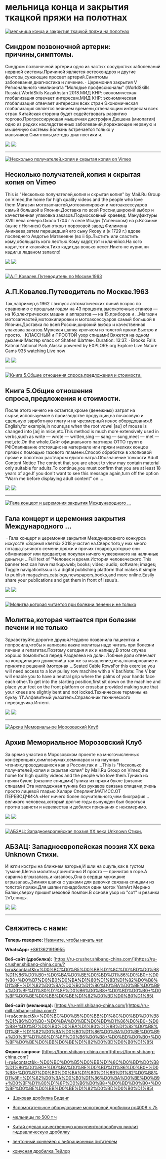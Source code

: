 # мельница конца и закрытия ткацкой пряжи на полотнах

<a href="https://swt.shibang-china.com/?l=ru&img&k=%D0%BC%D0%B5%D0%BB%D1%8C%D0%BD%D0%B8%D1%86%D0%B0+%D0%BA%D0%BE%D0%BD%D1%86%D0%B0+%D0%B8+%D0%B7%D0%B0%D0%BA%D1%80%D1%8B%D1%82%D0%B8%D1%8F+%D1%82%D0%BA%D0%B0%D1%86%D0%BA%D0%BE%D0%B9+%D0%BF%D1%80%D1%8F%D0%B6%D0%B8+%D0%BD%D0%B0+%D0%BF%D0%BE%D0%BB%D0%BE%D1%82%D0%BD%D0%B0%D1%85" target="_blank">![мельница конца и закрытия ткацкой пряжи на полотнах](http://static.shibang-china.com/all-800x300/1095.jpg)</a>

## Синдром позвоночной артерии: причины,симптомы.
Синдром позвоночной артерии одно из частых сосудистых заболеваний нервной системы.Причиной является остеохондроз и другие факторы,сужающие просвет артерий.Симптомы заболевания,диагностика и лечение.&nbsp;&#0183;&#32;Церемония закрытия V Регионального чемпионата &quot;Молодые профессионалы&quot; (WorldSkills Russia).WorldSkils Kazakhstan 2018.МИД КНР: экономическая глобализация отвечает интересам.МИД КНР: экономическая глобализация отвечает интересам всех стран Экономическая глобализация является веянием времени,отвечающим интересам всех стран.Китайская сторона будет содействовать развитию торгово.Прогрессирующая мышечная дистрофия Дюшена (миопатия) одно из редких наследственных заболеваний,поражающее нервную и мышечную системы.Болезнь встречается только у мальчиков.Симптомы,методы диагностики и.


<a href="https://whatsapp.shibangsoft.com/WhatsApp.php" target="_blank" title="WhatsApp">![](http://static.shibang-china.com/icon/whatsapp.png)</a> <a href="https://swt.shibang-china.com/?l=ru&icon&k=%D0%BC%D0%B5%D0%BB%D1%8C%D0%BD%D0%B8%D1%86%D0%B0+%D0%BA%D0%BE%D0%BD%D1%86%D0%B0+%D0%B8+%D0%B7%D0%B0%D0%BA%D1%80%D1%8B%D1%82%D0%B8%D1%8F+%D1%82%D0%BA%D0%B0%D1%86%D0%BA%D0%BE%D0%B9+%D0%BF%D1%80%D1%8F%D0%B6%D0%B8+%D0%BD%D0%B0+%D0%BF%D0%BE%D0%BB%D0%BE%D1%82%D0%BD%D0%B0%D1%85" target="_blank">![](http://static.shibang-china.com/icon/chat-ru.png)</a>

---

<a href="https://swt.shibang-china.com/?l=ru&img&k=%D0%BC%D0%B5%D0%BB%D1%8C%D0%BD%D0%B8%D1%86%D0%B0+%D0%BA%D0%BE%D0%BD%D1%86%D0%B0+%D0%B8+%D0%B7%D0%B0%D0%BA%D1%80%D1%8B%D1%82%D0%B8%D1%8F+%D1%82%D0%BA%D0%B0%D1%86%D0%BA%D0%BE%D0%B9+%D0%BF%D1%80%D1%8F%D0%B6%D0%B8+%D0%BD%D0%B0+%D0%BF%D0%BE%D0%BB%D0%BE%D1%82%D0%BD%D0%B0%D1%85" target="_blank">![Несколько получателей,копия и скрытая копия on Vimeo](http://static.shibang-china.com/all-800x300/1502.jpg)</a>

## Несколько получателей,копия и скрытая копия on Vimeo
This is &quot;Несколько получателей,копия и скрытая копия&quot; by Mail.Ru Group on Vimeo,the home for high quality videos and the people who love them.Магазин мотозапчастей,мотоэкипировки и мотоаксессуаров самый большой в Японии.Доставка по всей России,широкий выбор и качественная упаковка заказов.Подмосковный краевед: Мануфактуры XVIII века северо.Около 1704 г в селе Исады (Успенском) на р.Клязьме (ныне г.Ногинск) был открыт пороховой завод Филимона Аникеева,затем перешедший его сыну Якову и (к 1729 г.) вдове последнего Авдотье Матвеевне (во ii бр.Льстить или сластить кому,обольщать кого лестью.Кому кадят,тот и кланяйся.На кого кадят,тот и кланяйся.Тихо кадит,да вонько несет.Никто не курил,ни кадил,а ладаном запахло!


<a href="https://whatsapp.shibangsoft.com/WhatsApp.php" target="_blank" title="WhatsApp">![](http://static.shibang-china.com/icon/whatsapp.png)</a> <a href="https://swt.shibang-china.com/?l=ru&icon&k=%D0%BC%D0%B5%D0%BB%D1%8C%D0%BD%D0%B8%D1%86%D0%B0+%D0%BA%D0%BE%D0%BD%D1%86%D0%B0+%D0%B8+%D0%B7%D0%B0%D0%BA%D1%80%D1%8B%D1%82%D0%B8%D1%8F+%D1%82%D0%BA%D0%B0%D1%86%D0%BA%D0%BE%D0%B9+%D0%BF%D1%80%D1%8F%D0%B6%D0%B8+%D0%BD%D0%B0+%D0%BF%D0%BE%D0%BB%D0%BE%D1%82%D0%BD%D0%B0%D1%85" target="_blank">![](http://static.shibang-china.com/icon/chat-ru.png)</a>

---

<a href="https://swt.shibang-china.com/?l=ru&img&k=%D0%BC%D0%B5%D0%BB%D1%8C%D0%BD%D0%B8%D1%86%D0%B0+%D0%BA%D0%BE%D0%BD%D1%86%D0%B0+%D0%B8+%D0%B7%D0%B0%D0%BA%D1%80%D1%8B%D1%82%D0%B8%D1%8F+%D1%82%D0%BA%D0%B0%D1%86%D0%BA%D0%BE%D0%B9+%D0%BF%D1%80%D1%8F%D0%B6%D0%B8+%D0%BD%D0%B0+%D0%BF%D0%BE%D0%BB%D0%BE%D1%82%D0%BD%D0%B0%D1%85" target="_blank">![А.П.Ковалев.Путеводитель по Москве.1963](http://static.shibang-china.com/all-800x300/201.jpg)</a>

## А.П.Ковалев.Путеводитель по Москве.1963
Так,например,в 1962 г.выпуск автоматических линий возрос по сравнению с прошлым годом на 43 процента,высокоточных станков — на 16,электрических машин и аппаратов — на 15,приборов и …Магазин мотозапчастей,мотоэкипировки и мотоаксессуаров самый большой в Японии.Доставка по всей России,широкий выбор и качественная упаковка заказов.Мужская шапка крючком из толстой пряжи.Быстро и просто.&nbsp;&#0183;&#32;КЛАССНЫЙ и ПРОСТОЙ узор спицами! Вяжется на одном дыхании!Мастер класс от Shatlen Шатлен. Duration: 13:37.&nbsp;&#0183;&#32;Brooks Falls Katmai National Park,Alaska powered by EXPLORE.org Explore Live Nature Cams 935 watching Live now


<a href="https://whatsapp.shibangsoft.com/WhatsApp.php" target="_blank" title="WhatsApp">![](http://static.shibang-china.com/icon/whatsapp.png)</a> <a href="https://swt.shibang-china.com/?l=ru&icon&k=%D0%BC%D0%B5%D0%BB%D1%8C%D0%BD%D0%B8%D1%86%D0%B0+%D0%BA%D0%BE%D0%BD%D1%86%D0%B0+%D0%B8+%D0%B7%D0%B0%D0%BA%D1%80%D1%8B%D1%82%D0%B8%D1%8F+%D1%82%D0%BA%D0%B0%D1%86%D0%BA%D0%BE%D0%B9+%D0%BF%D1%80%D1%8F%D0%B6%D0%B8+%D0%BD%D0%B0+%D0%BF%D0%BE%D0%BB%D0%BE%D1%82%D0%BD%D0%B0%D1%85" target="_blank">![](http://static.shibang-china.com/icon/chat-ru.png)</a>

---

<a href="https://swt.shibang-china.com/?l=ru&img&k=%D0%BC%D0%B5%D0%BB%D1%8C%D0%BD%D0%B8%D1%86%D0%B0+%D0%BA%D0%BE%D0%BD%D1%86%D0%B0+%D0%B8+%D0%B7%D0%B0%D0%BA%D1%80%D1%8B%D1%82%D0%B8%D1%8F+%D1%82%D0%BA%D0%B0%D1%86%D0%BA%D0%BE%D0%B9+%D0%BF%D1%80%D1%8F%D0%B6%D0%B8+%D0%BD%D0%B0+%D0%BF%D0%BE%D0%BB%D0%BE%D1%82%D0%BD%D0%B0%D1%85" target="_blank">![Книга 5.Общие отношения спроса,предложения и стоимости.](http://static.shibang-china.com/all-800x300/869.jpg)</a>

## Книга 5.Общие отношения спроса,предложения и стоимости.
После этого ничего не остается,кроме (денежных) затрат на сырье,используемое в производстве продукции,на почасовую и сдельную заработную плату и на чрезмерный износ оборудования.6 English,for example,in nouns,as when the root vowel [au] of mouse is changed into [aı] in mice,etc.This method is much more extensively used in verbs,such as write — wrote — written,sing — sang — sung,meet — met — met,etc.On the whole,Сайт официального партнера ОТТО групп в РФОпаливание отстоящих на материале или пряжи мелких концов пряжи с помощью газового пламени.Способ обработки в хлопковой пряже и полотнах раствором едкого натра.Обозначение тонкости.Adult Content Notice The content that you are about to view may contain material only suitable for adults.To continue,you must confirm that you are at least 18 years of age.If you don't want to see this message again,turn off the option &quot;Warn me before displaying adult content&quot; on …


<a href="https://whatsapp.shibangsoft.com/WhatsApp.php" target="_blank" title="WhatsApp">![](http://static.shibang-china.com/icon/whatsapp.png)</a> <a href="https://swt.shibang-china.com/?l=ru&icon&k=%D0%BC%D0%B5%D0%BB%D1%8C%D0%BD%D0%B8%D1%86%D0%B0+%D0%BA%D0%BE%D0%BD%D1%86%D0%B0+%D0%B8+%D0%B7%D0%B0%D0%BA%D1%80%D1%8B%D1%82%D0%B8%D1%8F+%D1%82%D0%BA%D0%B0%D1%86%D0%BA%D0%BE%D0%B9+%D0%BF%D1%80%D1%8F%D0%B6%D0%B8+%D0%BD%D0%B0+%D0%BF%D0%BE%D0%BB%D0%BE%D1%82%D0%BD%D0%B0%D1%85" target="_blank">![](http://static.shibang-china.com/icon/chat-ru.png)</a>

---

<a href="https://swt.shibang-china.com/?l=ru&img&k=%D0%BC%D0%B5%D0%BB%D1%8C%D0%BD%D0%B8%D1%86%D0%B0+%D0%BA%D0%BE%D0%BD%D1%86%D0%B0+%D0%B8+%D0%B7%D0%B0%D0%BA%D1%80%D1%8B%D1%82%D0%B8%D1%8F+%D1%82%D0%BA%D0%B0%D1%86%D0%BA%D0%BE%D0%B9+%D0%BF%D1%80%D1%8F%D0%B6%D0%B8+%D0%BD%D0%B0+%D0%BF%D0%BE%D0%BB%D0%BE%D1%82%D0%BD%D0%B0%D1%85" target="_blank">![Гала концерт и церемония закрытия Международного …](http://static.shibang-china.com/all-800x300/1525.jpg)</a>

## Гала концерт и церемония закрытия Международного …
&nbsp;&#0183;&#32;Гала концерт и церемония закрытия Международного конкурса искусств &#171;Зорныя кветкi&#187; 2018.участия на.Сверх того,у них много поташа,льняного семени,пряжи и прочих товаров,которые они обменивают или продают,не покупая ничего чужеземного на наличные деньги,и …Full text of &quot;Человек и время.История человеческого.This banner text can have markup.web; books; video; audio; software; images; Toggle navigationIssuu is a digital publishing platform that makes it simple to publish magazines,catalogs,newspapers,books,and more online.Easily share your publications and get them in front of Issuu’s.


<a href="https://whatsapp.shibangsoft.com/WhatsApp.php" target="_blank" title="WhatsApp">![](http://static.shibang-china.com/icon/whatsapp.png)</a> <a href="https://swt.shibang-china.com/?l=ru&icon&k=%D0%BC%D0%B5%D0%BB%D1%8C%D0%BD%D0%B8%D1%86%D0%B0+%D0%BA%D0%BE%D0%BD%D1%86%D0%B0+%D0%B8+%D0%B7%D0%B0%D0%BA%D1%80%D1%8B%D1%82%D0%B8%D1%8F+%D1%82%D0%BA%D0%B0%D1%86%D0%BA%D0%BE%D0%B9+%D0%BF%D1%80%D1%8F%D0%B6%D0%B8+%D0%BD%D0%B0+%D0%BF%D0%BE%D0%BB%D0%BE%D1%82%D0%BD%D0%B0%D1%85" target="_blank">![](http://static.shibang-china.com/icon/chat-ru.png)</a>

---

<a href="https://swt.shibang-china.com/?l=ru&img&k=%D0%BC%D0%B5%D0%BB%D1%8C%D0%BD%D0%B8%D1%86%D0%B0+%D0%BA%D0%BE%D0%BD%D1%86%D0%B0+%D0%B8+%D0%B7%D0%B0%D0%BA%D1%80%D1%8B%D1%82%D0%B8%D1%8F+%D1%82%D0%BA%D0%B0%D1%86%D0%BA%D0%BE%D0%B9+%D0%BF%D1%80%D1%8F%D0%B6%D0%B8+%D0%BD%D0%B0+%D0%BF%D0%BE%D0%BB%D0%BE%D1%82%D0%BD%D0%B0%D1%85" target="_blank">![Молитва,которая читается при болезни печени и не только](http://static.shibang-china.com/all-800x300/1209.jpg)</a>

## Молитва,которая читается при болезни печени и не только
Здравствуйте,дорогие друзья.Недавно позвонила пациентка и попросила,чтобы я написала какие молитвы надо читать при болезни печени и гепатитах.Поэтому сегодня я их и напишу.В этом случае хорошо помолиться перед.Разделена на доли: Лобные доли отвечают за координацию движений,а так же за мышление,речь,планирование и принятие решений (моторная …Seated Cable RowsFor this exercise you will need access to a low pulley row machine with a V bar.Note: The V bar will enable you to have a neutral grip where the palms of your hands face each other.To get into the starting position,first sit down on the machine and place your feet on the front platform or crossbar provided making sure that your knees are slightly bent and not locked.Технические термины на букву 'Л'.Алфавитный указатель.Справочник технического переводчика.Интент.


<a href="https://whatsapp.shibangsoft.com/WhatsApp.php" target="_blank" title="WhatsApp">![](http://static.shibang-china.com/icon/whatsapp.png)</a> <a href="https://swt.shibang-china.com/?l=ru&icon&k=%D0%BC%D0%B5%D0%BB%D1%8C%D0%BD%D0%B8%D1%86%D0%B0+%D0%BA%D0%BE%D0%BD%D1%86%D0%B0+%D0%B8+%D0%B7%D0%B0%D0%BA%D1%80%D1%8B%D1%82%D0%B8%D1%8F+%D1%82%D0%BA%D0%B0%D1%86%D0%BA%D0%BE%D0%B9+%D0%BF%D1%80%D1%8F%D0%B6%D0%B8+%D0%BD%D0%B0+%D0%BF%D0%BE%D0%BB%D0%BE%D1%82%D0%BD%D0%B0%D1%85" target="_blank">![](http://static.shibang-china.com/icon/chat-ru.png)</a>

---

<a href="https://swt.shibang-china.com/?l=ru&img&k=%D0%BC%D0%B5%D0%BB%D1%8C%D0%BD%D0%B8%D1%86%D0%B0+%D0%BA%D0%BE%D0%BD%D1%86%D0%B0+%D0%B8+%D0%B7%D0%B0%D0%BA%D1%80%D1%8B%D1%82%D0%B8%D1%8F+%D1%82%D0%BA%D0%B0%D1%86%D0%BA%D0%BE%D0%B9+%D0%BF%D1%80%D1%8F%D0%B6%D0%B8+%D0%BD%D0%B0+%D0%BF%D0%BE%D0%BB%D0%BE%D1%82%D0%BD%D0%B0%D1%85" target="_blank">![Архив Мемориальное Морозовский Клуб](http://static.shibang-china.com/all-800x300/296.jpg)</a>

## Архив Мемориальное Морозовский Клуб
За время участия в Морозовском проекте на многочисленных конференциях,симпозиумах,семинарах и на научных чтениях,проводившихся как в России,так и …This is &quot;Несколько получателей,копия и скрытая копия&quot; by Mail.Ru Group on Vimeo,the home for high quality videos and the people who love them.Туника из пряжи букле (вязание спицами)Туника из пряжи букле (вязание спицами) Эта молодежная туника без рукавов связана спицами,очень просто лицевой гладью.Хилари Сперлинг.МАТИСС.ОТ ПЕРЕВОДЧИКА.&#171;Нет ничего более поучительного,чем биография… великого человека,который долгие годы вынужден был бороться против зависти и невежества и добился признания с неизмеримо.


<a href="https://whatsapp.shibangsoft.com/WhatsApp.php" target="_blank" title="WhatsApp">![](http://static.shibang-china.com/icon/whatsapp.png)</a> <a href="https://swt.shibang-china.com/?l=ru&icon&k=%D0%BC%D0%B5%D0%BB%D1%8C%D0%BD%D0%B8%D1%86%D0%B0+%D0%BA%D0%BE%D0%BD%D1%86%D0%B0+%D0%B8+%D0%B7%D0%B0%D0%BA%D1%80%D1%8B%D1%82%D0%B8%D1%8F+%D1%82%D0%BA%D0%B0%D1%86%D0%BA%D0%BE%D0%B9+%D0%BF%D1%80%D1%8F%D0%B6%D0%B8+%D0%BD%D0%B0+%D0%BF%D0%BE%D0%BB%D0%BE%D1%82%D0%BD%D0%B0%D1%85" target="_blank">![](http://static.shibang-china.com/icon/chat-ru.png)</a>

---

<a href="https://swt.shibang-china.com/?l=ru&img&k=%D0%BC%D0%B5%D0%BB%D1%8C%D0%BD%D0%B8%D1%86%D0%B0+%D0%BA%D0%BE%D0%BD%D1%86%D0%B0+%D0%B8+%D0%B7%D0%B0%D0%BA%D1%80%D1%8B%D1%82%D0%B8%D1%8F+%D1%82%D0%BA%D0%B0%D1%86%D0%BA%D0%BE%D0%B9+%D0%BF%D1%80%D1%8F%D0%B6%D0%B8+%D0%BD%D0%B0+%D0%BF%D0%BE%D0%BB%D0%BE%D1%82%D0%BD%D0%B0%D1%85" target="_blank">![АБЗАЦ: Западноевропейская поэзия XX века Unknown Стихи.](http://static.shibang-china.com/all-800x300/1156.jpg)</a>

## АБЗАЦ: Западноевропейская поэзия XX века Unknown Стихи.
И жгли костры на ближнем взгорье,И шли на ощупь,как в густом тумане,Шепча молитвы,причитанья И просто — причитая в горе.А саранча вгрызалась,и казалось,Она в сердца мужицкие вгрызалась,Зимняя шапка c ушками для девочки связана спицами из толстой пряжи.Для шапки понадобился один моток YarnArt Мерино Балки,сверху пришит меховой помпон.В основе узор из &quot;сот&quot; и резинка 2х1,спицы.

<a href="https://whatsapp.shibangsoft.com/WhatsApp.php" target="_blank" title="WhatsApp">![](http://static.shibang-china.com/icon/whatsapp.png)</a> <a href="https://swt.shibang-china.com/?l=ru&icon&k=%D0%BC%D0%B5%D0%BB%D1%8C%D0%BD%D0%B8%D1%86%D0%B0+%D0%BA%D0%BE%D0%BD%D1%86%D0%B0+%D0%B8+%D0%B7%D0%B0%D0%BA%D1%80%D1%8B%D1%82%D0%B8%D1%8F+%D1%82%D0%BA%D0%B0%D1%86%D0%BA%D0%BE%D0%B9+%D0%BF%D1%80%D1%8F%D0%B6%D0%B8+%D0%BD%D0%B0+%D0%BF%D0%BE%D0%BB%D0%BE%D1%82%D0%BD%D0%B0%D1%85" target="_blank">![](http://static.shibang-china.com/icon/chat-ru.png)</a>

---
## Свяжитесь с нами:

**Теперь говорите:** [Нажмите, чтобы начать чат](https://swt.shibang-china.com?l=ru&contact&k=%D0%BC%D0%B5%D0%BB%D1%8C%D0%BD%D0%B8%D1%86%D0%B0+%D0%BA%D0%BE%D0%BD%D1%86%D0%B0+%D0%B8+%D0%B7%D0%B0%D0%BA%D1%80%D1%8B%D1%82%D0%B8%D1%8F+%D1%82%D0%BA%D0%B0%D1%86%D0%BA%D0%BE%D0%B9+%D0%BF%D1%80%D1%8F%D0%B6%D0%B8+%D0%BD%D0%B0+%D0%BF%D0%BE%D0%BB%D0%BE%D1%82%D0%BD%D0%B0%D1%85)

**WhatsApp:**  [+8613621919955](https://whatsapp.shibangsoft.com/WhatsApp.php)

**Веб-сайт (дробилка):** [https://ru-crusher.shibang-china.com/](https://ru-crusher.shibang-china.com/?l=ru&contact&k=%D0%BC%D0%B5%D0%BB%D1%8C%D0%BD%D0%B8%D1%86%D0%B0+%D0%BA%D0%BE%D0%BD%D1%86%D0%B0+%D0%B8+%D0%B7%D0%B0%D0%BA%D1%80%D1%8B%D1%82%D0%B8%D1%8F+%D1%82%D0%BA%D0%B0%D1%86%D0%BA%D0%BE%D0%B9+%D0%BF%D1%80%D1%8F%D0%B6%D0%B8+%D0%BD%D0%B0+%D0%BF%D0%BE%D0%BB%D0%BE%D1%82%D0%BD%D0%B0%D1%85)

**Веб-сайт (мельница):** [https://ru-mill.shibang-china.com/](https://ru-mill.shibang-china.com/?l=ru&contact&k=%D0%BC%D0%B5%D0%BB%D1%8C%D0%BD%D0%B8%D1%86%D0%B0+%D0%BA%D0%BE%D0%BD%D1%86%D0%B0+%D0%B8+%D0%B7%D0%B0%D0%BA%D1%80%D1%8B%D1%82%D0%B8%D1%8F+%D1%82%D0%BA%D0%B0%D1%86%D0%BA%D0%BE%D0%B9+%D0%BF%D1%80%D1%8F%D0%B6%D0%B8+%D0%BD%D0%B0+%D0%BF%D0%BE%D0%BB%D0%BE%D1%82%D0%BD%D0%B0%D1%85)

**Форма запроса:** [https://form.shibang-china.com](https://form.shibang-china.com?l=ru&contact&k=%D0%BC%D0%B5%D0%BB%D1%8C%D0%BD%D0%B8%D1%86%D0%B0+%D0%BA%D0%BE%D0%BD%D1%86%D0%B0+%D0%B8+%D0%B7%D0%B0%D0%BA%D1%80%D1%8B%D1%82%D0%B8%D1%8F+%D1%82%D0%BA%D0%B0%D1%86%D0%BA%D0%BE%D0%B9+%D0%BF%D1%80%D1%8F%D0%B6%D0%B8+%D0%BD%D0%B0+%D0%BF%D0%BE%D0%BB%D0%BE%D1%82%D0%BD%D0%B0%D1%85)

* [Щековая дробилка Биданг](../123/%D0%A9%D0%B5%D0%BA%D0%BE%D0%B2%D0%B0%D1%8F%20%D0%B4%D1%80%D0%BE%D0%B1%D0%B8%D0%BB%D0%BA%D0%B0%20%D0%91%D0%B8%D0%B4%D0%B0%D0%BD%D0%B3.md)

* [Вспомогательное оборудование молотковой дробилки pc4008 × 75](../123/%D0%92%D1%81%D0%BF%D0%BE%D0%BC%D0%BE%D0%B3%D0%B0%D1%82%D0%B5%D0%BB%D1%8C%D0%BD%D0%BE%D0%B5%20%D0%BE%D0%B1%D0%BE%D1%80%D1%83%D0%B4%D0%BE%D0%B2%D0%B0%D0%BD%D0%B8%D0%B5%20%D0%BC%D0%BE%D0%BB%D0%BE%D1%82%D0%BA%D0%BE%D0%B2%D0%BE%D0%B9%20%D0%B4%D1%80%D0%BE%D0%B1%D0%B8%D0%BB%D0%BA%D0%B8%20pc4008%20%C3%97%2075.md)

* [мельницы по 500 т ч](../121/%D0%BC%D0%B5%D0%BB%D1%8C%D0%BD%D0%B8%D1%86%D1%8B%20%D0%BF%D0%BE%20500%20%D1%82%20%D1%87.md)

* [Китай сделал качественную конкурентоспособную риолит гидравлическую дробилку](../122/%D0%9A%D0%B8%D1%82%D0%B0%D0%B9%20%D1%81%D0%B4%D0%B5%D0%BB%D0%B0%D0%BB%20%D0%BA%D0%B0%D1%87%D0%B5%D1%81%D1%82%D0%B2%D0%B5%D0%BD%D0%BD%D1%83%D1%8E%20%D0%BA%D0%BE%D0%BD%D0%BA%D1%83%D1%80%D0%B5%D0%BD%D1%82%D0%BE%D1%81%D0%BF%D0%BE%D1%81%D0%BE%D0%B1%D0%BD%D1%83%D1%8E%20%D1%80%D0%B8%D0%BE%D0%BB%D0%B8%D1%82%20%D0%B3%D0%B8%D0%B4%D1%80%D0%B0%D0%B2%D0%BB%D0%B8%D1%87%D0%B5%D1%81%D0%BA%D1%83%D1%8E%20%D0%B4%D1%80%D0%BE%D0%B1%D0%B8%D0%BB%D0%BA%D1%83.md)

* [ленточный конвейер с вибрационным питателем](../121/%D0%BB%D0%B5%D0%BD%D1%82%D0%BE%D1%87%D0%BD%D1%8B%D0%B9%20%D0%BA%D0%BE%D0%BD%D0%B2%D0%B5%D0%B9%D0%B5%D1%80%20%D1%81%20%D0%B2%D0%B8%D0%B1%D1%80%D0%B0%D1%86%D0%B8%D0%BE%D0%BD%D0%BD%D1%8B%D0%BC%20%D0%BF%D0%B8%D1%82%D0%B0%D1%82%D0%B5%D0%BB%D0%B5%D0%BC.md)

* [конусная дробилка Тейлор](../125/%D0%BA%D0%BE%D0%BD%D1%83%D1%81%D0%BD%D0%B0%D1%8F%20%D0%B4%D1%80%D0%BE%D0%B1%D0%B8%D0%BB%D0%BA%D0%B0%20%D0%A2%D0%B5%D0%B9%D0%BB%D0%BE%D1%80.md)